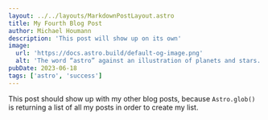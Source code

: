 ```yaml
---
layout: ../../layouts/MarkdownPostLayout.astro
title: My Fourth Blog Post
author: Michael Houmann
description: 'This post will show up on its own'
image:
  url: 'https://docs.astro.build/default-og-image.png'
  alt: 'The word “astro” against an illustration of planets and stars.'
pubDate: 2023-06-18
tags: ['astro', 'success']
---
```


This post should show up with my other blog posts, because `Astro.glob()` is returning a list of all my posts in order to create my list.
